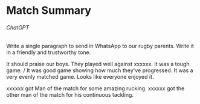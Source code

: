 # Match Summary
###### ChatGPT
Write a single paragraph to send in WhatsApp to our rugby parents. Write it in a friendly and trustworthy tone.

It should praise our boys.
They played well against xxxxxx.
It was a tough game. / It was good game showing how much they've progressed. It was a very evenly matched game.
Looks like everyone enjoyed it.

xxxxxx got Man of the match for some amazing rucking. xxxxxx got the other man of the match for his continuous tackling.
